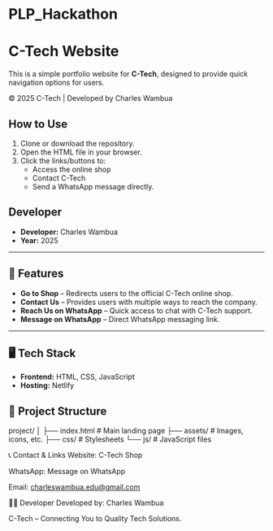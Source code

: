 
# PLP_Hackathon

# C-Tech Website

This is a simple portfolio website for **C-Tech**, designed to provide quick navigation options for users.

© 2025 C-Tech | Developed by Charles Wambua


## How to Use

1. Clone or download the repository.
2. Open the HTML file in your browser.
3. Click the links/buttons to:
   - Access the online shop
   - Contact C-Tech
   - Send a WhatsApp message directly.

## Developer

- **Developer:** Charles Wambua
- **Year:** 2025

---




## 🚀 Features

- **Go to Shop** – Redirects users to the official C-Tech online shop.
- **Contact Us** – Provides users with multiple ways to reach the company.
- **Reach Us on WhatsApp** – Quick access to chat with C-Tech support.
- **Message on WhatsApp** – Direct WhatsApp messaging link.

---

## 🖥️ Tech Stack

- **Frontend:** HTML, CSS, JavaScript
- **Hosting:** Netlify



## 📂 Project Structure

project/
│
├── index.html # Main landing page
├── assets/ # Images, icons, etc.
├── css/ # Stylesheets
└── js/ # JavaScript files





📞 Contact & Links
Website: C-Tech Shop

WhatsApp: Message on WhatsApp

Email: charleswambua.edu@gmail.com

🧑‍💻 Developer
Developed by: Charles Wambua


C-Tech – Connecting You to Quality Tech Solutions.


